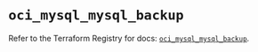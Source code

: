 # `oci_mysql_mysql_backup`

Refer to the Terraform Registry for docs: [`oci_mysql_mysql_backup`](https://registry.terraform.io/providers/oracle/oci/7.19.0/docs/resources/mysql_mysql_backup).
